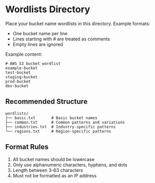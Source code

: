 # Wordlists Directory

Place your bucket name wordlists in this directory. Example formats:

- One bucket name per line
- Lines starting with # are treated as comments
- Empty lines are ignored

Example content:
```
# AWS S3 bucket wordlist
example-bucket
test-bucket
staging-bucket
prod-bucket
dev-bucket
```

## Recommended Structure

```
wordlists/
├── basic.txt       # Basic bucket names
├── common.txt      # Common patterns and variations
├── industries.txt  # Industry-specific patterns
└── regions.txt     # Region-specific patterns
```

## Format Rules

1. All bucket names should be lowercase
2. Only use alphanumeric characters, hyphens, and dots
3. Length between 3-63 characters
4. Must not be formatted as an IP address
